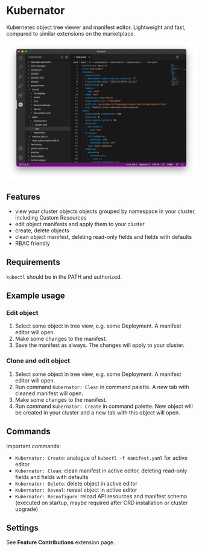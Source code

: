 # Kubernator

Kubernetes object tree viewer and manifest editor. Lightweight and fast, compared to similar extensions on the marketplace.

![Screenshot](assets/screenshot.png)


## Features

* view your cluster objects objects grouped by namespace in your cluster, including Custom Resources
* edit object manifests and apply them to your cluster
* create, delete objects
* clean object manifest, deleting read-only fields and fields with defaults
* RBAC friendly


## Requirements

`kubectl` should be in the PATH and authorized.


## Example usage

### Edit object

1. Select some object in tree view, e.g. some Deployment. A manifest editor will open.
2. Make some changes to the manifest.
3. Save the manifest as always. The changes will apply to your cluster.

### Clone and edit object

1. Select some object in tree view, e.g. some Deployment. A manifest editor will open.
2. Run command `Kubernator: Clean` in command palette. A new tab with cleaned manifest will open.
3. Make some changes to the manifest.
4. Run command `Kubernator: Create` in command palette. New object will be created in your cluster and a new tab with this object will open.


## Commands

Important commands:

* `Kubernator: Create`: analogue of `kubectl -f manifest.yaml` for active editor
* `Kubernator: Clean`: clean manifest in active editor, deleting read-only fields and fields with defaults
* `Kubernator: Delete`: delete object in active editor
* `Kubernator: Reveal`: reveal object in active editor
* `Kubernator: Reconfigure`: reload API resources and manifest schema (executed on startup, maybe required after CRD installation or cluster upgrade)


## Settings

See **Feature Contributions** extension page.
